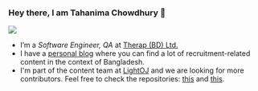 ### Hey there, I am Tahanima Chowdhury 👋

![](https://c.tenor.com/nHBgEK6zEQMAAAAj/cat-gray.gif)

- I’m a *Software Engineer, QA* at [Therap (BD) Ltd.](https://therapbd.com/)
- I have a [personal blog](https://tahanima.github.io/) where you can find a lot of recruitment-related content in the context of Bangladesh.
- I'm part of the content team at [LightOJ](https://github.com/lightoj-dev) and we are looking for more contributors. Feel free to check the repositories: [this](https://github.com/lightoj-dev/problem-tutorials) and [this](https://github.com/lightoj-dev/problem-templates).
